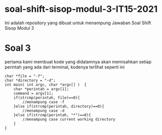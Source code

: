 # soal-shift-sisop-modul-3-IT15-2021
Ini adalah repository yang dibuat untuk menampung Jawaban Soal Shift Sisop Modul 3

# Soal 3
pertama kami membuat kode yang didalamnya akan memisahkan setiap perintah yang ada dari terminal, kodenya terlihat seperti ini
```
char *file = "-f";
char *directory = "-d";
int main( int argc, char *argv[] )  {
    char *perintah = argv[1];
    command = argv[1];
    if(strcmp(perintah, file)==0){
        //menampung case -f
    }else if(strcmp(perintah, directory)==0){
        //menampung case -d
    }else if(strcmp(perintah, "*")==0){
        //menampung case current working directory
    }
}
```
